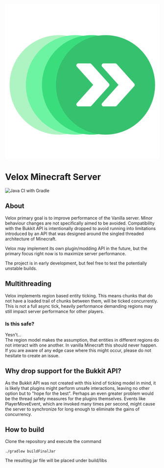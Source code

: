 ![Velox Server](https://github.com/mikex86/Velox/blob/master/images/velox_logo.svg)

# Velox Minecraft Server
![Java CI with Gradle](https://github.com/mikex86/Velox/workflows/Java%20CI%20with%20Gradle/badge.svg)
## About

Velox primary goal is to improve performance of the Vanilla server.
Minor behaviour changes are not specifically aimed to be avoided.
Compatibility with the Bukkit API is intentionally dropped to avoid running
into limitations introduced by an API that was designed around the singled threaded architecture
of Minecraft.

Velox may implement its own plugin/modding API in the future, but the primary focus right now
is to maximize server performance.

The project is in early development, but feel free to test the potentially unstable 
builds.


## Multithreading
Velox implements region based entity ticking. This means chunks that do not have
a loaded trail of chunks between them, will be ticked concurrently.
This is not a full async tick, heavily performance demanding regions may still impact
server performance for other players.

### Is this safe?
Yesn't...<br>
The region model makes the assumption, that entities in different regions do not interact with one
another. In vanilla Minecraft this should never happen. If you are aware of any edge case
where this might occur, please do not hesitate to create an issue.

## Why drop support for the Bukkit API?

As the Bukkit API was not created with this kind of ticking model in mind,
it is likely that plugins might perform unsafe interactions, leaving no other option but to "hope for the best".
Perhaps an even greater problem would be the thread safety measures for the plugins themselves.
Events like PlayerMoveEvent, which are invoked many times per second, might cause the server
to synchronize for long enough to eliminate the gains of concurrency.


## How to build
Clone the repository and execute the command

```./gradlew buildFinalJar```

The resulting jar file will be placed under build/libs
